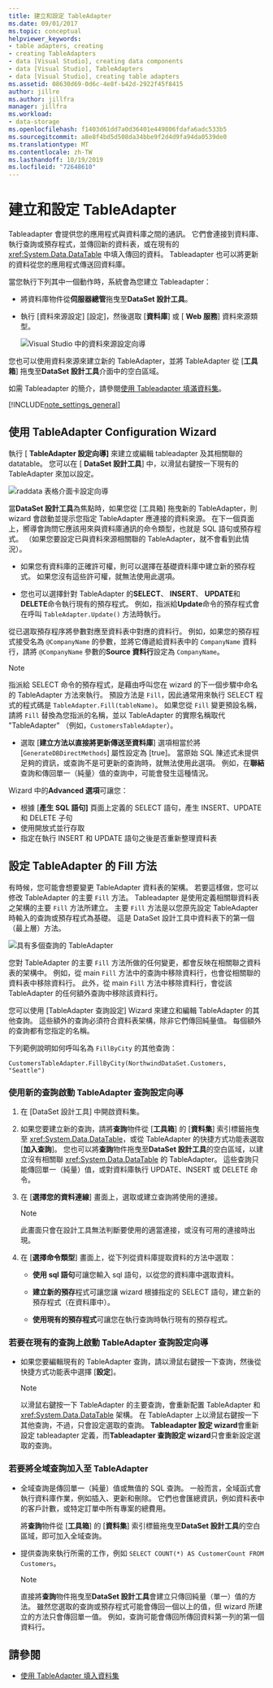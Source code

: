 ```yaml
---
title: 建立和設定 TableAdapter
ms.date: 09/01/2017
ms.topic: conceptual
helpviewer_keywords:
- table adapters, creating
- creating TableAdapters
- data [Visual Studio], creating data components
- data [Visual Studio], TableAdapters
- data [Visual Studio], creating table adapters
ms.assetid: 08630d69-0d6c-4e8f-b42d-2922f45f8415
author: jillre
ms.author: jillfra
manager: jillfra
ms.workload:
- data-storage
ms.openlocfilehash: f1403d61dd7a0d36401e449806fdafa6adc533b5
ms.sourcegitcommit: a8e8f4bd5d508da34bbe9f2d4d9fa94da0539de0
ms.translationtype: MT
ms.contentlocale: zh-TW
ms.lasthandoff: 10/19/2019
ms.locfileid: "72648610"
---
```

# <a name="create-and-configure-tableadapters"></a>建立和設定 TableAdapter

Tableadapter 會提供您的應用程式與資料庫之間的通訊。 它們會連接到資料庫、執行查詢或預存程式，並傳回新的資料表，或在現有的 <xref:System.Data.DataTable> 中填入傳回的資料。 Tableadapter 也可以將更新的資料從您的應用程式傳送回資料庫。

當您執行下列其中一個動作時，系統會為您建立 Tableadapter：

- 將資料庫物件從**伺服器總管**拖曳至**DataSet 設計工具**。

- 執行 [資料來源設定] [設定]，然後選取 [**資料庫**] 或 [ **Web 服務**] 資料來源類型。

   ![Visual Studio 中的資料來源設定向導](media/data-source-configuration-wizard.png)

您也可以使用資料來源來建立新的 TableAdapter，並將 TableAdapter 從 [**工具箱**] 拖曳至**DataSet 設計工具**介面中的空白區域。

如需 Tableadapter 的簡介，請參閱[使用 Tableadapter 填滿資料集](../data-tools/fill-datasets-by-using-tableadapters.md)。

[!INCLUDE[note_settings_general](../data-tools/includes/note_settings_general_md.md)]

## <a name="use-the-tableadapter-configuration-wizard"></a>使用 TableAdapter Configuration Wizard

執行 [ **TableAdapter 設定向導]** 來建立或編輯 tableadapter 及其相關聯的 datatable。 您可以在 [ **DataSet 設計工具**] 中，以滑鼠右鍵按一下現有的 TableAdapter 來加以設定。

![raddata 表格介面卡設定向導](../data-tools/media/raddata-table-adapter-configuration-wizard.png)

當**DataSet 設計工具**為焦點時，如果您從 [工具箱] 拖曳新的 TableAdapter，則 wizard 會啟動並提示您指定 TableAdapter 應連接的資料來源。 在下一個頁面上，嚮導會詢問它應該用來與資料庫通訊的命令類型，也就是 SQL 語句或預存程式。 （如果您要設定已與資料來源相關聯的 TableAdapter，就不會看到此情況）。

- 如果您有資料庫的正確許可權，則可以選擇在基礎資料庫中建立新的預存程式。 如果您沒有這些許可權，就無法使用此選項。

- 您也可以選擇針對 TableAdapter 的**SELECT**、 **INSERT**、 **UPDATE**和**DELETE**命令執行現有的預存程式。 例如，指派給**Update**命令的預存程式會在呼叫 `TableAdapter.Update()` 方法時執行。

從已選取預存程序將參數對應至資料表中對應的資料行。 例如，如果您的預存程式接受名為 `@CompanyName` 的參數，並將它傳遞給資料表中的 `CompanyName` 資料行，請將 `@CompanyName` 參數的**Source 資料行**設定為 `CompanyName`。

> [!NOTE]
> 指派給 SELECT 命令的預存程式，是藉由呼叫您在 wizard 的下一個步驟中命名的 TableAdapter 方法來執行。 預設方法是 `Fill`，因此通常用來執行 SELECT 程式的程式碼是 `TableAdapter.Fill(tableName)`。 如果您從 `Fill` 變更預設名稱，請將 `Fill` 替換為您指派的名稱，並以 TableAdapter 的實際名稱取代 "TableAdapter" （例如，`CustomersTableAdapter`）。

- 選取 [**建立方法以直接將更新傳送至資料庫**] 選項相當於將 [`GenerateDBDirectMethods`] 屬性設定為 [true]。 當原始 SQL 陳述式未提供足夠的資訊，或查詢不是可更新的查詢時，就無法使用此選項。 例如，在**聯結**查詢和傳回單一（純量）值的查詢中，可能會發生這種情況。

Wizard 中的**Advanced 選項**可讓您：

- 根據 [**產生 SQL 語句]** 頁面上定義的 SELECT 語句，產生 INSERT、UPDATE 和 DELETE 子句
- 使用開放式並行存取
- 指定在執行 INSERT 和 UPDATE 語句之後是否重新整理資料表

## <a name="configure-a-tableadapters-fill-method"></a>設定 TableAdapter 的 Fill 方法

有時候，您可能會想要變更 TableAdapter 資料表的架構。 若要這樣做，您可以修改 TableAdapter 的主要 `Fill` 方法。 Tableadapter 是使用定義相關聯資料表之架構的主要 `Fill` 方法所建立。 主要 `Fill` 方法是以您原先設定 TableAdapter 時輸入的查詢或預存程式為基礎。 這是 DataSet 設計工具中資料表下的第一個（最上層）方法。

![具有多個查詢的 TableAdapter](../data-tools/media/tableadapter.gif)

您對 TableAdapter 的主要 `Fill` 方法所做的任何變更，都會反映在相關聯之資料表的架構中。 例如，從 main `Fill` 方法中的查詢中移除資料行，也會從相關聯的資料表中移除資料行。 此外，從 main `Fill` 方法中移除資料行，會從該 TableAdapter 的任何額外查詢中移除該資料行。

您可以使用 [TableAdapter 查詢設定] Wizard 來建立和編輯 TableAdapter 的其他查詢。 這些額外的查詢必須符合資料表架構，除非它們傳回純量值。  每個額外的查詢都有您指定的名稱。

下列範例說明如何呼叫名為 `FillByCity` 的其他查詢：

`CustomersTableAdapter.FillByCity(NorthwindDataSet.Customers, "Seattle")`

### <a name="to-start-the-tableadapter-query-configuration-wizard-with-a-new-query"></a>使用新的查詢啟動 TableAdapter 查詢設定向導

1. 在 [DataSet 設計工具] 中開啟資料集。

2. 如果您要建立新的查詢，請將**查詢**物件從 [**工具箱**] 的 [**資料集**] 索引標籤拖曳至 <xref:System.Data.DataTable>，或從 TableAdapter 的快捷方式功能表選取 [**加入查詢**]。 您也可以將**查詢**物件拖曳至**DataSet 設計工具**的空白區域，以建立沒有相關聯 <xref:System.Data.DataTable> 的 TableAdapter。 這些查詢只能傳回單一（純量）值，或對資料庫執行 UPDATE、INSERT 或 DELETE 命令。

3. 在 [**選擇您的資料連線**] 畫面上，選取或建立查詢將使用的連接。

    > [!NOTE]
    > 此畫面只會在設計工具無法判斷要使用的適當連接，或沒有可用的連接時出現。

4. 在 [**選擇命令類型**] 畫面上，從下列從資料庫提取資料的方法中選取：

    - **使用 sql 語句**可讓您輸入 sql 語句，以從您的資料庫中選取資料。

    - **建立新的預存**程式可讓您讓 wizard 根據指定的 SELECT 語句，建立新的預存程式（在資料庫中）。

    - **使用現有的預存程式**可讓您在執行查詢時執行現有的預存程式。

### <a name="to-start-the-tableadapter-query-configuration-wizard-on-an-existing-query"></a>若要在現有的查詢上啟動 TableAdapter 查詢設定向導

- 如果您要編輯現有的 TableAdapter 查詢，請以滑鼠右鍵按一下查詢，然後從快捷方式功能表中選擇 [**設定**]。

    > [!NOTE]
    > 以滑鼠右鍵按一下 TableAdapter 的主要查詢，會重新配置 TableAdapter 和 <xref:System.Data.DataTable> 架構。 在 TableAdapter 上以滑鼠右鍵按一下其他查詢，不過，只會設定選取的查詢。 **Tableadapter 設定 wizard**會重新設定 tableadapter 定義，而**Tableadapter 查詢設定 wizard**只會重新設定選取的查詢。

### <a name="to-add-a-global-query-to-a-tableadapter"></a>若要將全域查詢加入至 TableAdapter

- 全域查詢是傳回單一（純量）值或無值的 SQL 查詢。 一般而言，全域函式會執行資料庫作業，例如插入、更新和刪除。 它們也會匯總資訊，例如資料表中的客戶計數，或特定訂單中所有專案的總費用。

     將**查詢**物件從 [**工具箱**] 的 [**資料集**] 索引標籤拖曳至**DataSet 設計工具**的空白區域，即可加入全域查詢。

- 提供查詢來執行所需的工作，例如 `SELECT COUNT(*) AS CustomerCount FROM Customers`。

    > [!NOTE]
    > 直接將**查詢**物件拖曳至**DataSet 設計工具**會建立只傳回純量（單一）值的方法。 雖然您選取的查詢或預存程式可能會傳回一個以上的值，但 wizard 所建立的方法只會傳回單一值。 例如，查詢可能會傳回所傳回資料第一列的第一個資料行。

## <a name="see-also"></a>請參閱

- [使用 TableAdapter 填入資料集](../data-tools/fill-datasets-by-using-tableadapters.md)